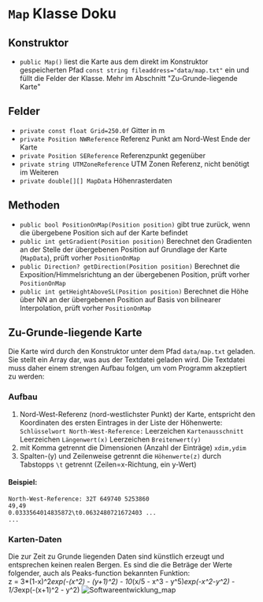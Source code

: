 # **`Map` Klasse Doku**
## Konstruktor
* `public Map()`
liest die Karte aus dem direkt im Konstruktor gespeicherten Pfad `const string fileaddress="data/map.txt"` ein und füllt die Felder der Klasse. Mehr im Abschnitt "Zu-Grunde-liegende Karte"
## Felder
* `private const float Grid=250.0f` Gitter in m  
* `private Position NWReference` Referenz Punkt am Nord-West Ende der Karte  
* `private Position SEReference` Referenzpunkt gegenüber  
* `private string UTMZoneReference` UTM Zonen Referenz, nicht benötigt im Weiteren  
* `private double[][] MapData` Höhenrasterdaten
## Methoden
* `public bool PositionOnMap(Position position)` gibt true zurück, wenn die übergebene Position sich auf der Karte befindet  
* `public int getGradient(Position position)` Berechnet den Gradienten an der Stelle der übergebenen Position auf Grundlage der Karte (`MapData`), prüft vorher `PositionOnMap`  
* `public Direction? getDirection(Position position)` Berechnet die Exposition/Himmelsrichtung an der übergebenen Position, prüft vorher `PositionOnMap`  
* `public int getHeightAboveSL(Position position)` Berechnet die Höhe über NN an der übergebenen Position auf Basis von bilinearer Interpolation, prüft vorher `PositionOnMap`  

## Zu-Grunde-liegende Karte
Die Karte wird durch den Konstruktor unter dem Pfad `data/map.txt` geladen. Sie stellt ein Array dar, was aus der Textdatei geladen wird. Die Textdatei muss daher einem strengen Aufbau folgen, um vom Programm akzeptiert zu werden:

### Aufbau
1. Nord-West-Referenz (nord-westlichster Punkt) der Karte, entspricht den Koordinaten des ersten Eintrages in der Liste der Höhenwerte: `Schlüsselwort North-West-Reference:` Leerzeichen `Kartenausschnitt` Leerzeichen `Längenwert(x)` Leerzeichen `Breitenwert(y)`  
2. mit Komma getrennt die Dimensionen (Anzahl der Einträge) `xdim,ydim`    
3. Spalten-(y) und Zeilenweise getrennt die `Höhenwerte(z)` durch Tabstopps `\t` getrennt (Zeilen=x-Richtung, ein y-Wert)  

#### Beispiel:  
`North-West-Reference: 32T 649740 5253860`  
`49,49`  
`0.0333564014835872\t0.0632480721672403 ...`  
`...`  

### Karten-Daten
Die zur Zeit zu Grunde liegenden Daten sind künstlich erzeugt und entsprechen keinen realen Bergen.
Es sind die die Beträge der Werte folgender, auch als Peaks-function bekannten Funktion:  
z =  3*(1-x)^2*exp(-(x^2) - (y+1)^2) - 10*(x/5 - x^3 - y^5)*exp(-x^2-y^2) - 1/3*exp(-(x+1)^2 - y^2)
![Softwareentwicklung_map](https://user-images.githubusercontent.com/102985804/179988180-dade45e4-84e5-4c11-8e81-e761cbe5bfa9.jpg)


